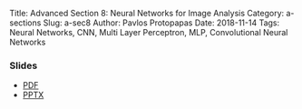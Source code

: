Title: Advanced Section 8: Neural Networks for Image Analysis
Category: a-sections
Slug: a-sec8
Author: Pavlos Protopapas
Date: 2018-11-14
Tags: Neural Networks, CNN, Multi Layer Perceptron, MLP, Convolutional Neural Networks


### Slides

- [PDF]({attach}presentation/A-sec8_Slides.pdf)
- [PPTX]({attach}presentation/A-sec8_Slides.pptx)


<!-- ### Notes

- [PDF]({attach}notes/a-sec4-PCA.pdf) -->
